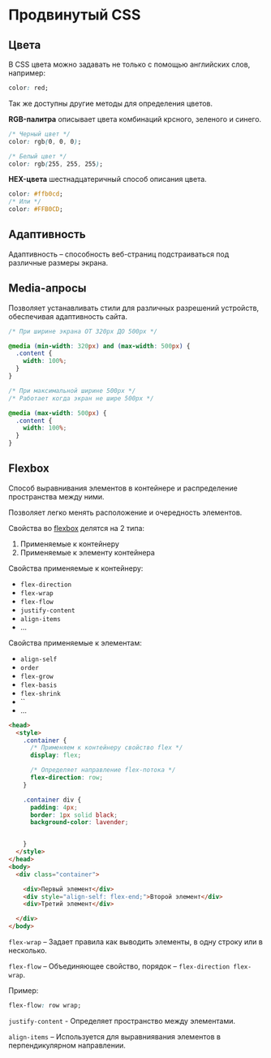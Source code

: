 # Продвинутый CSS

## Цвета

В CSS цвета можно задавать не только с помощью английских слов, например:

```css
color: red;
```

Так же доступны другие методы для определения цветов.

**RGB-палитра** описывает цвета комбинаций крсного, зеленого и синего.

```css
/* Черный цвет */
color: rgb(0, 0, 0);

/* Белый цвет */
color: rgb(255, 255, 255);
```

**HEX-цвета** шестнадцатеричный способ описания цвета.

```css
color: #ffb0cd;
/* Или */
color: #FFB0CD;
```

## Адаптивность

Адаптивность – способность веб-страниц подстраиваться под различные размеры экрана.

## Media-апросы

Позволяет устанавливать стили для различных разрешений устройств, обеспечивая адаптивность сайта.

```css
/* При ширине экрана ОТ 320px ДО 500px */

@media (min-width: 320px) and (max-width: 500px) {
  .content {
    width: 100%;
  }
}
```

```css
/* При максимальной ширине 500px */
/* Работает когда экран не шире 500px */

@media (max-width: 500px) {
  .content {
    width: 100%;
  }
}
```

## Flexbox

Способ выравнивания элементов в контейнере и распределение пространства между ними.

Позволяет легко менять расположение и очередность элементов.

Свойства во [flexbox](https://developer.mozilla.org/ru/docs/Learn/CSS/CSS_layout/Flexbox) делятся на 2 типа:

1. Применяемые к контейнеру
2. Применяемые к элементу контейнера

Cвойства применяемые к контейнеру:

- `flex-direction`
- `flex-wrap`
- `flex-flow`
- `justify-content`
- `align-items`
- ...

Cвойства применяемые к элементам:

- `align-self`
- `order`
- `flex-grow`
- `flex-basis`
- `flex-shrink`
- ``
- ...

```html
<head>
  <style>
    .container {
      /* Применяем к контейнеру свойство flex */
      display: flex;

      /* Определяет направление flex-потока */
      flex-direction: row;
    }

    .container div {
      padding: 4px;
      border: 1px solid black;
      background-color: lavender;


    }
  </style>
</head>
<body>
  <div class="container">

    <div>Первый элемент</div>
    <div style="align-self: flex-end;">Второй элемент</div>
    <div>Третий элемент</div>

  </div>
</body>

```

`flex-wrap` – Задает правила как выводить элементы, в одну строку или в несколько.

`flex-flow` – Объединяющее свойство, порядок – `flex-direction flex-wrap`.

Пример:

```css
flex-flow: row wrap;
```

`justify-content` - Определяет пространство между элементами.

`align-items` – Используется для выравниявания элементов в перпендикулярном направлении.
